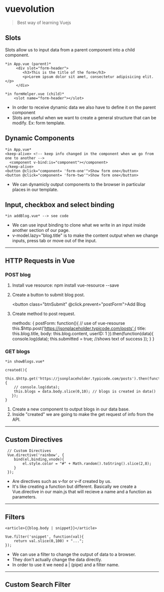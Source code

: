 # vuevolution

> Best way of learning Vuejs 

## Slots 

Slots allow us to input data from a parent component into a child component. 

    *in App.vue (parent)*
	     <div slot="form-header">
	        <h3>This is the title of the form</h3>
	        <p>Lorem ipsum dolor sit amet, consectetur adipisicing elit. </p>
	     </div> 

    *in formHelper.vue (child)*
     	<slot name="form-header"></slot>

* In order to receive dynamic data we also have to define it on the parent component 
* Slots are useful when we want to create a general structure that can be modify. Ex: form template. 

## Dynamic Components

    *in App.vue*
    <keep-alive> <!-- keep info changed in the component when we go from one to another -->
      <component v-bind:is="component"></component>
    </keep-alive>
    <button @click="component= 'form-one'">Show form one</button>
    <button @click="component= 'form-two'">Show form one</button>

* We can dynamicly output components to the browser in particular places in our template.

## Input, checkbox and select binding


    *in addBlog.vue* --> see code
* We can use input binding to clone what we write in an input inside another section of our page.
* v-model.lazy="blog.title" is to make the content output when we change inputs, press tab or move out of the input. 
---

## HTTP Requests in Vue


### POST blog 

1. Install vue resource: npm install vue-resource --save
2. Create a button to submit blog post. 

    <button class="btnSubmit" @click.prevent="postForm">Add Blog</button>

3. Create method to post request. 

    methods: {
        postForm: function(){ // use of vue-resourse 
            this.$http.post('https://jsonplaceholder.typicode.com/posts',{
                title: this.blog.title,
                body: this.blog.content,
                userID: 1
            }).then(function(data){
                console.log(data);
                this.submitted = true; //shows text of success 
            });
        }
    }

### GET blogs 

    *in showBlogs.vue*

    created(){
      this.$http.get('https://jsonplaceholder.typicode.com/posts').then(function(data){
        // console.log(data);
        this.blogs = data.body.slice(0,10); // blogs is created in data()
       });
    }

1. Create a new component to output blogs in our data base. 
2. Inside "created" we are going to make the get request of info from the API. 

--- 

## Custom Directives 

     // Custom Directives 
     Vue.directive('rainbow', {
        bind(el,binding,vnode){
            el.style.color = "#" + Math.random().toString().slice(2,8);
        } 
     });

* Are directives such as v-for or v-if created by us. 
* It's like creating a function but different. Basically we create a Vue.directive in our main.js that will recieve a name and a function as parameters. 


---


## Filters

    <article>{{blog.body | snippet}}</article>

    Vue.filter('snippet', function(val){
        return val.slice(0,100) + "...";
    }); 

* We can use a filter to change the output of data to a browser. 
* They don't actually change the data directly. 
* In order to use it we need a | (pipe) and a filter name. 

---

## Custom Search Filter 

 





